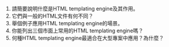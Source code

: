 

1. 請簡要說明什麼是HTML templating engine及其作用。
2. 它們與一般的HTML文件有何不同？
3. 舉個例子應用HTML templating engine的場景。
4. 你能列出三個市面上常用的HTML templating engine嗎？
5. 何種HTML templating engine最適合在大型專案中應用？為什麼？